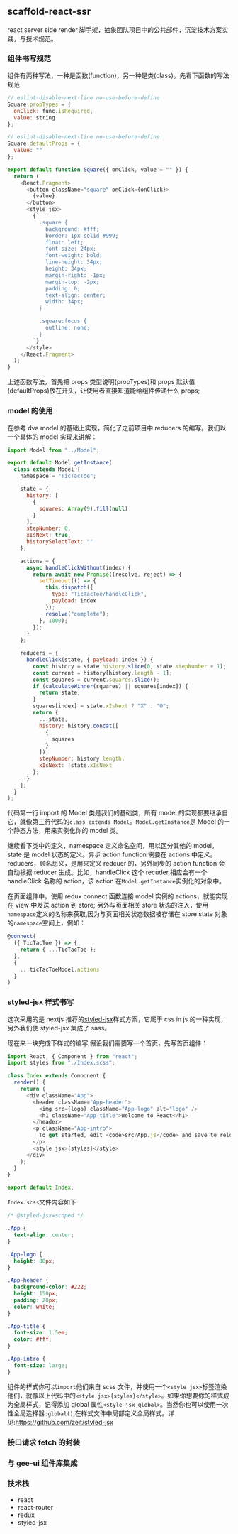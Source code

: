 ## scaffold-react-ssr

react server side render 脚手架，抽象团队项目中的公共部件，沉淀技术方案实践，与技术规范。

### 组件书写规范

组件有两种写法，一种是函数(function)，另一种是类(class)。先看下函数的写法规范

```js
// eslint-disable-next-line no-use-before-define
Square.propTypes = {
  onClick: func.isRequired,
  value: string
};

// eslint-disable-next-line no-use-before-define
Square.defaultProps = {
  value: ""
};

export default function Square({ onClick, value = "" }) {
  return (
    <React.Fragment>
      <button className="square" onClick={onClick}>
        {value}
      </button>
      <style jsx>
        {`
          .square {
            background: #fff;
            border: 1px solid #999;
            float: left;
            font-size: 24px;
            font-weight: bold;
            line-height: 34px;
            height: 34px;
            margin-right: -1px;
            margin-top: -2px;
            padding: 0;
            text-align: center;
            width: 34px;
          }

          .square:focus {
            outline: none;
          }
        `}
      </style>
    </React.Fragment>
  );
}
```

上述函数写法，首先把 props 类型说明(propTypes)和 props 默认值(defaultProps)放在开头，让使用者直接知道能给组件传递什么 props;

### model 的使用

在参考 dva model 的基础上实现，简化了之前项目中 reducers 的编写。我们以一个具体的 model 实现来讲解：

```js
import Model from "../Model";

export default Model.getInstance(
  class extends Model {
    namespace = "TicTacToe";

    state = {
      history: [
        {
          squares: Array(9).fill(null)
        }
      ],
      stepNumber: 0,
      xIsNext: true,
      historySelectText: ""
    };

    actions = {
      async handleClickWithout(index) {
        return await new Promise((resolve, reject) => {
          setTimeout(() => {
            this.dispatch({
              type: "TicTacToe/handleClick",
              payload: index
            });
            resolve("complete");
          }, 1000);
        });
      }
    };

    reducers = {
      handleClick(state, { payload: index }) {
        const history = state.history.slice(0, state.stepNumber + 1);
        const current = history[history.length - 1];
        const squares = current.squares.slice();
        if (calculateWinner(squares) || squares[index]) {
          return state;
        }
        squares[index] = state.xIsNext ? "X" : "O";
        return {
          ...state,
          history: history.concat([
            {
              squares
            }
          ]),
          stepNumber: history.length,
          xIsNext: !state.xIsNext
        };
      }
    };
  }
);
```

代码第一行 import 的 Model 类是我们的基础类，所有 model 的实现都要继承自它，就像第三行代码的`class extends Model`。`Model.getInstance`是 Model 的一个静态方法，用来实例化你的 model 类。

继续看下类中的定义，namespace 定义命名空间，用以区分其他的 model。state 是 model 状态的定义。异步 action function 需要在 actions 中定义。reducers，顾名思义，是用来定义 redcuer 的，另外同步的 action function 会自动根据 reducer 生成。比如，handleClick 这个 recuder,相应会有一个 handleClick 名称的 action，该 action 在`Model.getInstance`实例化的对象中。

在页面组件中，使用 redux connect 函数连接 model 实例的 actions，就能实现在 view 中发送 action 到 store; 另外与页面相关 store 状态的注入，使用`namespace`定义的名称来获取,因为与页面相关状态数据被存储在 store state 对象的`namespace`空间上，例如：

```js
@connect(
  ({ TicTacToe }) => {
    return { ...TicTacToe };
  },
  {
    ...ticTacToeModel.actions
  }
)
```

### styled-jsx 样式书写

这次采用的是 nextjs 推荐的[styled-jsx](https://github.com/zeit/styled-jsx)样式方案，它属于 css in js 的一种实现，另外我们使 styled-jsx 集成了 sass。

现在来一块完成下样式的编写,假设我们需要写一个首页，先写首页组件：

```js
import React, { Component } from "react";
import styles from "./Index.scss";

class Index extends Component {
  render() {
    return (
      <div className="App">
        <header className="App-header">
          <img src={logo} className="App-logo" alt="logo" />
          <h1 className="App-title">Welcome to React</h1>
        </header>
        <p className="App-intro">
          To get started, edit <code>src/App.js</code> and save to reload.
        </p>
        <style jsx>{styles}</style>
      </div>
    );
  }
}

export default Index;
```

`Index.scss`文件内容如下

```scss
/* @styled-jsx=scoped */

.App {
  text-align: center;
}

.App-logo {
  height: 80px;
}

.App-header {
  background-color: #222;
  height: 150px;
  padding: 20px;
  color: white;
}

.App-title {
  font-size: 1.5em;
  color: #fff;
}

.App-intro {
  font-size: large;
}
```

组件的样式你可以`import`他们来自 scss 文件，并使用一个`<style jsx>`标签渲染他们，就像以上代码中的`<style jsx>{styles}</style>`。如果你想要你的样式成为全局样式，记得添加 global 属性`<style jsx global>`。当然你也可以使用一次性全局选择器`:global()`,在样式文件中局部定义全局样式。详见:https://github.com/zeit/styled-jsx

### 接口请求 fetch 的封装

### 与 gee-ui 组件库集成

### 技术栈

- react
- react-router
- redux
- styled-jsx

